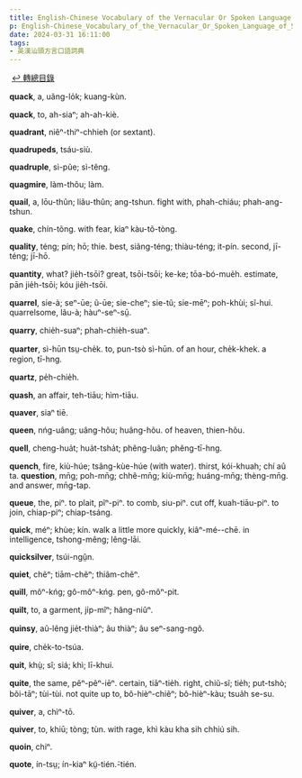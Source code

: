 ```yaml
---
title: English-Chinese Vocabulary of the Vernacular Or Spoken Language of Swatow (英漢汕頭方言口語詞典) / Q
p: English-Chinese_Vocabulary_of_the_Vernacular_Or_Spoken_Language_of_Swatow/Q
date: 2024-03-31 16:11:00
tags: 
- 英漢汕頭方言口語詞典
---
```

​
[↩️ 轉總目錄](/English-Chinese_Vocabulary_of_the_Vernacular_Or_Spoken_Language_of_Swatow)​

**quack**, a, uãng-lo̍k; kuang-kùn.

**quack**, to, ah-siaⁿ; ah-ah-kiè.

**quadrant**, niêⁿ-thiⁿ-chhieh (or sextant).

**quadrupeds**, tsáu-siù.

**quadruple**, sì-pũe; sì-têng.

**quagmire**, làm-thôu; làm.

**quail**, a, lōu-thûn; liãu-thûn; ang-tshun. fight with, phah-chiáu; phah-ang-tshun.

**quake**, chín-tõng. with fear, kiaⁿ kàu-tõ-tòng.
<!--more-->
**quality**, téng; pín; hō; thie. best, siãng-téng; thiàu-téng; it-pín. second, jī-téng; jī-hō.

**quantity**, what? jie̍h-tsōi? great, tsōi-tsōi; ke-ke; tōa-bó-mue̍h. estimate, pān jie̍h-tsōi; kóu jie̍h-tsōi.

**quarrel**, sie-à; seⁿ-ūe; ũ-ūe; sie-cheⁿ; sie-tũ; sie-mēⁿ; poh-khùi; sĩ-hui. quarrelsome, lãu-à; hàuⁿ-seⁿ-sṳ̄.

**quarry**, chie̍h-suaⁿ; phah-chie̍h-suaⁿ.

**quarter**, sì-hūn tsṳ-che̍k. to, pun-tsò sì-hūn. of an hour, che̍k-khek. a region, tī-hng.

**quartz**, pe̍h-chie̍h.

**quash**, an affair, teh-tiāu; hìm-tiāu.

**quaver**, siaⁿ tiē.

**queen**, nńg-uâng; uâng-hõu; huâng-hõu. of heaven, thien-hõu.

**quell**, cheng-hua̍t; hua̍t-tsha̍t; phêng-luãn; phêng-tī-hng.

**quench**, fire, kiù-húe; tsâng-kùe-húe (with water). thirst, kói-khuah; chí aû ta. ​**question**, mn̄g; poh-mn̄g; chhê-mn̄g; kiù-mn̄g; huáng-mn̄g; thèng-mn̄g. and answer, mn̄g-tap.

**queue**, the, piⁿ. to plait, pĩⁿ-piⁿ. to comb, siu-piⁿ. cut off, kuah-tiāu-piⁿ. to join, chiap-piⁿ; chiap-tsáng.

**quick**, méⁿ; khùe; kín. walk a little more quickly, kiâⁿ-mé--chē. in intelligence, tshong-mêng; lêng-lāi.

**quicksilver**, tsúi-ngṳ̂n.

**quiet**, chẽⁿ; tiām-chẽⁿ; thiâm-chẽⁿ.

**quill**, môⁿ-kńg; gô-môⁿ-kńg. pen, gô-môⁿ-pit.

**quilt**, to, a garment, ji̍p-mîⁿ; hâng-niûⁿ.

**quinsy**, aû-lêng jie̍t-thiàⁿ; âu thiàⁿ; âu seⁿ-sang-ngô.

**quire**, che̍k-to-tsúa.

**quit**, khṳ̀; sî; siá; khì; lī-khui.

**quite**, the same, pêⁿ-pêⁿ-iēⁿ. certain, tiāⁿ-tie̍h. right, chiũ-sĩ; tie̍h; put-tshò; bõi-tāⁿ; tùi-tùi. not quite up to, bô-hièⁿ-chiẽⁿ; bô-hièⁿ-kàu; tsua̍h se-su.

**quiver**, a, chìⁿ-tō.

**quiver**, to, khiū; tòng; tùn. with rage, khì kàu kha sih chhiú sih.

**quoin**, chiⁿ.

**quote**, ín-tsṳ; ín-kiaⁿ kṳ̃-tién.̃-tién.